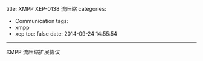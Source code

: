 title: XMPP XEP-0138 流压缩
categories:
  - Communication
tags:
  - xmpp
  - xep
toc: false
date: 2014-09-24 14:55:54
---

XMPP 流压缩扩展协议


